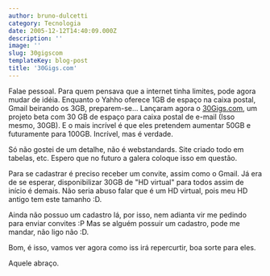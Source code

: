 ```yaml
---
author: bruno-dulcetti
category: Tecnologia
date: 2005-12-12T14:40:09.000Z
description: ''
image: ''
slug: 30gigscom
templateKey: blog-post
title: '30Gigs.com'
---
```


Falae pessoal. Para quem pensava que a internet tinha limites, pode agora mudar de idéia. Enquanto o Yahho oferece 1GB de espaço na caixa postal, Gmail beirando os 3GB, preparem-se... Lançaram agora o [30Gigs.com](http://www.30gigs.com/), um projeto beta com 30 GB de espaço para caixa postal de e-mail (Isso mesmo, 30GB). E o mais incrível é que eles pretendem aumentar 50GB e futuramente para 100GB. Incrível, mas é verdade.

Só não gostei de um detalhe, não é webstandards. Site criado todo em tabelas, etc. Espero que no futuro a galera coloque isso em questão.

Para se cadastrar é preciso receber um convite, assim como o Gmail. Já era de se esperar, disponibilizar 30GB de "HD virtual" para todos assim de início é demais. Não seria abuso falar que é um HD virtual, pois meu HD antigo tem este tamanho :D.

Ainda não possuo um cadastro lá, por isso, nem adianta vir me pedindo para enviar convites :P Mas se alguém possuir um cadastro, pode me mandar, não ligo não :D.

Bom, é isso, vamos ver agora como iss irá repercurtir, boa sorte para eles.

Aquele abraço.
